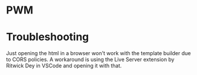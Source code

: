 # PWM

# Troubleshooting

Just opening the html in a browser won't work with the template builder due to CORS policies. A workaround is using the Live Server extension by Ritwick Dey in VSCode and opening it with that.
